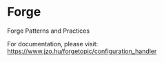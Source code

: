 # Forge
Forge Patterns and Practices

For documentation, please visit: https://www.jzo.hu/forgetopic/configuration_handler
